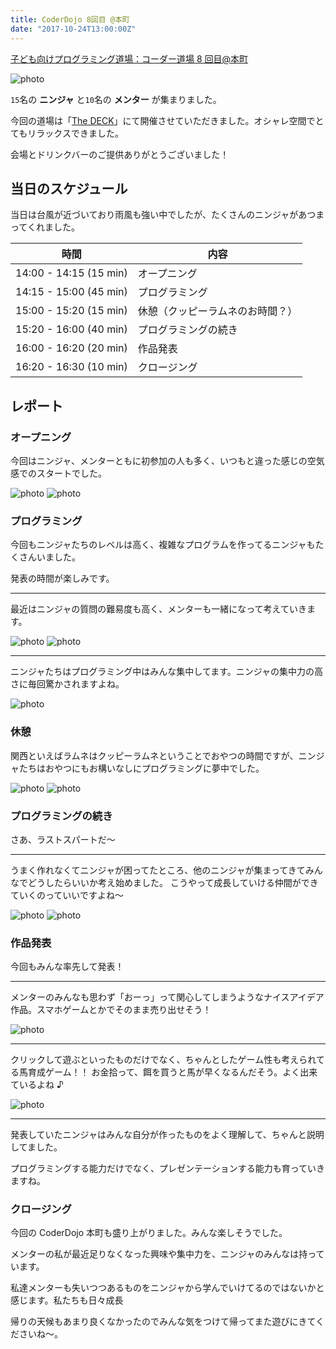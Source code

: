 ```yaml
---
title: CoderDojo 8回目 @本町
date: "2017-10-24T13:00:00Z"
---
```


[子ども向けプログラミング道場：コーダー道場 8 回目@本町](https://coderdojo-hommachi.doorkeeper.jp/events/65124)

![photo](./DSC_0173.jpg)

`15`名の **ニンジャ** と`10`名の **メンター** が集まりました。

今回の道場は「[The DECK](http://thedeck.jp/)」にて開催させていただきました。オシャレ空間でとてもリラックスできました。

会場とドリンクバーのご提供ありがとうございました！

## 当日のスケジュール

当日は台風が近づいており雨風も強い中でしたが、たくさんのニンジャがあつまってくれました。

| 時間                   | 内容                             |
| ---------------------- | -------------------------------- |
| 14:00 - 14:15 (15 min) | オープニング                     |
| 14:15 - 15:00 (45 min) | プログラミング                   |
| 15:00 - 15:20 (15 min) | 休憩（クッピーラムネのお時間？） |
| 15:20 - 16:00 (40 min) | プログラミングの続き             |
| 16:00 - 16:20 (20 min) | 作品発表                         |
| 16:20 - 16:30 (10 min) | クロージング                     |

## レポート

### オープニング

今回はニンジャ、メンターともに初参加の人も多く、いつもと違った感じの空気感でのスタートでした。

![photo](./DSC_0160.jpg)
![photo](./DSC_0169.jpg)

### プログラミング

今回もニンジャたちのレベルは高く、複雑なプログラムを作ってるニンジャもたくさんいました。

発表の時間が楽しみです。

---

最近はニンジャの質問の難易度も高く、メンターも一緒になって考えていきます。

![photo](./DSC_0204.jpg)
![photo](./DSC_0191.jpg)

---

ニンジャたちはプログラミング中はみんな集中してます。ニンジャの集中力の高さに毎回驚かされますよね。

![photo](./DSC_0199.jpg)

### 休憩

関西といえばラムネはクッピーラムネということでおやつの時間ですが、ニンジャたちはおやつにもお構いなしにプログラミングに夢中でした。

![photo](./DSC_0198.jpg)
![photo](./DSC_0234.jpg)

### プログラミングの続き

さあ、ラストスパートだ〜

---

うまく作れなくてニンジャが困ってたところ、他のニンジャが集まってきてみんなでどうしたらいいか考え始めました。
こうやって成長していける仲間ができていくのっていいですよね〜

![photo](./IMG_155.jpg)
![photo](./DSC_0248.jpg)

### 作品発表

今回もみんな率先して発表！

---

メンターのみんなも思わず「おーっ」って関心してしまうようなナイスアイデア作品。スマホゲームとかでそのまま売り出せそう！

![photo](./DSC_0253.jpg)

---

クリックして遊ぶといったものだけでなく、ちゃんとしたゲーム性も考えられてる馬育成ゲーム！！
お金拾って、餌を買うと馬が早くなるんだそう。よく出来ているよね ♪

![photo](./DSC_0263.jpg)

---

発表していたニンジャはみんな自分が作ったものをよく理解して、ちゃんと説明してました。

プログラミングする能力だけでなく、プレゼンテーションする能力も育っていきますね。

### クロージング

今回の CoderDojo 本町も盛り上がりました。みんな楽しそうでした。

メンターの私が最近足りなくなった興味や集中力を、ニンジャのみんなは持っています。

私達メンターも失いつつあるものをニンジャから学んでいけてるのではないかと感じます。私たちも日々成長

帰りの天候もあまり良くなかったのでみんな気をつけて帰ってまた遊びにきてくださいね〜。
